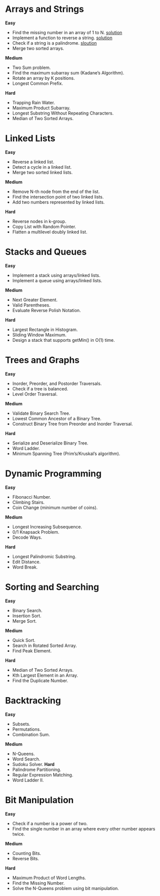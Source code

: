 # **Arrays and Strings**
**Easy**
- Find the missing number in an array of 1 to N. [solution]([https://github.com/vishpraveen/DesignPattern/blob/master/src/dsa/array/FindMissingNumber.java])
- Implement a function to reverse a string. [solution]([https://github.com/vishpraveen/DesignPattern/blob/master/src/dsa/array/ReverseAString.java])
- Check if a string is a palindrome. [sloution]([https://github.com/vishpraveen/DesignPattern/blob/master/src/dsa/array/PalindromeString.java])
- Merge two sorted arrays.

**Medium**
- Two Sum problem.
- Find the maximum subarray sum (Kadane’s Algorithm).
- Rotate an array by K positions.
- Longest Common Prefix.

**Hard**
- Trapping Rain Water.
- Maximum Product Subarray.
- Longest Substring Without Repeating Characters.
- Median of Two Sorted Arrays.
  
# **Linked Lists**

**Easy**
- Reverse a linked list.
- Detect a cycle in a linked list.
- Merge two sorted linked lists.

**Medium**
- Remove N-th node from the end of the list.
- Find the intersection point of two linked lists.
- Add two numbers represented by linked lists.

**Hard**
- Reverse nodes in k-group.
- Copy List with Random Pointer.
- Flatten a multilevel doubly linked list.

# **Stacks and Queues**

**Easy**
- Implement a stack using arrays/linked lists.
- Implement a queue using arrays/linked lists.

**Medium**
- Next Greater Element.
- Valid Parentheses.
- Evaluate Reverse Polish Notation.

**Hard**
- Largest Rectangle in Histogram.
- Sliding Window Maximum.
- Design a stack that supports getMin() in O(1) time.

# **Trees and Graphs**

**Easy**
- Inorder, Preorder, and Postorder Traversals.
- Check if a tree is balanced.
- Level Order Traversal.

**Medium**
- Validate Binary Search Tree.
- Lowest Common Ancestor of a Binary Tree.
- Construct Binary Tree from Preorder and Inorder Traversal.

**Hard**
- Serialize and Deserialize Binary Tree.
- Word Ladder.
- Minimum Spanning Tree (Prim’s/Kruskal’s algorithm).

# **Dynamic Programming**

**Easy**
- Fibonacci Number.
- Climbing Stairs.
- Coin Change (minimum number of coins).

**Medium**
- Longest Increasing Subsequence.
- 0/1 Knapsack Problem.
- Decode Ways.

**Hard**
- Longest Palindromic Substring.
- Edit Distance.
- Word Break.

# **Sorting and Searching**

**Easy**
- Binary Search.
- Insertion Sort.
- Merge Sort.

**Medium**
- Quick Sort.
- Search in Rotated Sorted Array.
- Find Peak Element.

**Hard**
- Median of Two Sorted Arrays.
- Kth Largest Element in an Array.
- Find the Duplicate Number.

# **Backtracking**

**Easy**
- Subsets.
- Permutations.
- Combination Sum.

**Medium**
- N-Queens.
- Word Search.
- Sudoku Solver.
**Hard**
- Palindrome Partitioning.
- Regular Expression Matching.
- Word Ladder II.

# **Bit Manipulation**

**Easy**
- Check if a number is a power of two.
- Find the single number in an array where every other number appears twice.

**Medium**
- Counting Bits.
- Reverse Bits.

**Hard**
- Maximum Product of Word Lengths.
- Find the Missing Number.
- Solve the N-Queens problem using bit manipulation.
